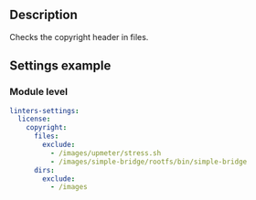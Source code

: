 ## Description

Checks the copyright header in files.

## Settings example

### Module level

```yaml
linters-settings:
  license:
    copyright:
      files:
        exclude:
          - /images/upmeter/stress.sh
          - /images/simple-bridge/rootfs/bin/simple-bridge
      dirs:
        exclude:
          - /images
```